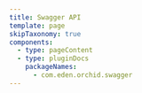 ```yaml
---
title: Swagger API
template: page
skipTaxonomy: true
components:
  - type: pageContent
  - type: pluginDocs
    packageNames: 
      - com.eden.orchid.swagger
---
```

